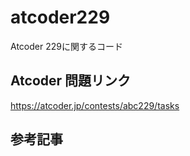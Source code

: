 # atcoder229
Atcoder 229に関するコード

## Atcoder 問題リンク
https://atcoder.jp/contests/abc229/tasks

## 参考記事

